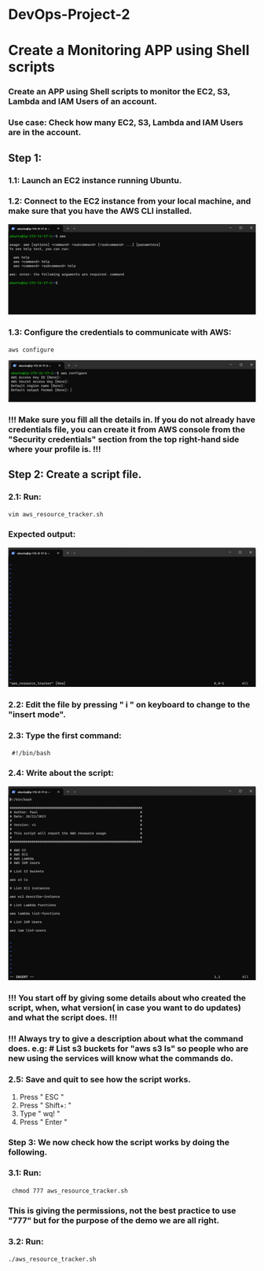 # DevOps-Project-2

# Create a Monitoring APP using Shell scripts


### Create an APP using Shell scripts to monitor the EC2, S3, Lambda and IAM Users of an account.

### Use case: Check how many EC2, S3, Lambda and IAM Users are in the account.





## Step 1:

### 1.1: Launch an EC2 instance running Ubuntu.

### 1.2: Connect to the EC2 instance from your local machine, and make sure that you have the AWS CLI installed.

![connect to ec2](./images/connect-to-ec2.png)

### 1.3: Configure the credentials to communicate with AWS:

`aws configure`

![credentials](./images/credentials.png)

### !!! Make sure you fill all the details in. If you do not already have credentials file, you can create it from AWS console from the "Security credentials" section from the top right-hand side where your profile is. !!!

## Step 2: Create a script file.

### 2.1: Run:

`vim aws_resource_tracker.sh`

### Expected output:

![new-file](./images/new-file.png)

### 2.2: Edit the file by pressing " i " on keyboard to change to the "insert mode".

### 2.3: Type the first command:

` #!/bin/bash`

### 2.4: Write about the script:

![script](./images/script.png)

### !!!  You start off by giving some details about who created the script, when, what version( in case you want to do updates) and what the script does. !!!

### !!! Always try to give a description about what the command does. e.g: # List s3 buckets for  "aws s3 ls"  so people who are new using the services will know what the commands do.

### 2.5: Save and quit to see how the script works. 

1. Press " ESC " 
2. Press " Shift+: "
3. Type " wq! "  
4. Press " Enter "

### Step 3: We now check how the script works by doing the following.

### 3.1: Run: 

` chmod 777 aws_resource_tracker.sh`

### This is giving the permissions, not the best practice to use "777" but for the purpose of the demo we are all right.

### 3.2: Run:

` ./aws_resource_tracker.sh `